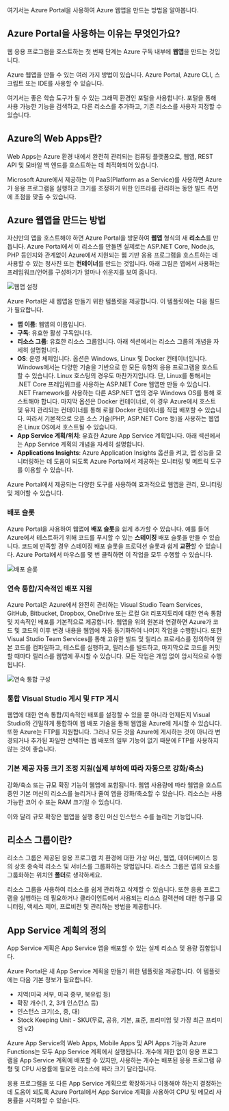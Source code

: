 여기서는 Azure Portal을 사용하여 Azure 웹앱을 만드는 방법을 알아봅니다.

## <a name="why-use-the-azure-portal"></a>Azure Portal을 사용하는 이유는 무엇인가요?

웹 응용 프로그램을 호스트하는 첫 번째 단계는 Azure 구독 내부에 **웹앱**을 만드는 것입니다.

Azure 웹앱을 만들 수 있는 여러 가지 방법이 있습니다. Azure Portal, Azure CLI, 스크립트 또는 IDE를 사용할 수 있습니다.

여기서는 좋은 학습 도구가 될 수 있는 그래픽 환경인 포털을 사용합니다. 포털을 통해 사용 가능한 기능을 검색하고, 다른 리소스를 추가하고, 기존 리소스를 사용자 지정할 수 있습니다.

## <a name="what-is-web-apps-in-azure"></a>Azure의 Web Apps란?

Web Apps는 Azure 환경 내에서 완전히 관리되는 컴퓨팅 플랫폼으로, 웹앱, REST API 및 모바일 백 엔드를 호스트하는 데 최적화되어 있습니다.

Microsoft Azure에서 제공하는 이 PaaS(Platform as a Service)를 사용하면 Azure가 응용 프로그램을 실행하고 크기를 조정하기 위한 인프라를 관리하는 동안 빌드 측면에 초점을 맞출 수 있습니다.

## <a name="how-to-create-an-azure-web-app"></a>Azure 웹앱을 만드는 방법

자신만의 앱을 호스트해야 하면 Azure Portal을 방문하여 **웹앱** 형식의 새 **리소스**를 만듭니다. Azure Portal에서 이 리소스를 만들면 실제로는 ASP.NET Core, Node.js, PHP 등인지와 관계없이 Azure에서 지원되는 웹 기반 응용 프로그램을 호스트하는 데 사용할 수 있는 청사진 또는 **컨테이너**를 만드는 것입니다. 아래 그림은 앱에서 사용하는 프레임워크/언어를 구성하기가 얼마나 쉬운지를 보여 줍니다.

![웹앱 설정](../media-draft/2-web-app-settings.png)

Azure Portal은 새 웹앱을 만들기 위한 템플릿을 제공합니다. 이 템플릿에는 다음 필드가 필요합니다.

- **앱 이름**: 웹앱의 이름입니다.
- **구독**: 유효한 활성 구독입니다.
- **리소스 그룹**: 유효한 리소스 그룹입니다. 아래 섹션에서는 리소스 그룹의 개념을 자세히 설명합니다.
- **OS**: 운영 체제입니다. 옵션은 Windows, Linux 및 Docker 컨테이너입니다. Windows에서는 다양한 기술을 기반으로 한 모든 유형의 응용 프로그램을 호스트할 수 있습니다. Linux 호스팅의 경우도 마찬가지입니다. 단, Linux를 통해서는 .NET Core 프레임워크를 사용하는 ASP.NET Core 웹앱만 만들 수 있습니다. .NET Framework를 사용하는 다른 ASP.NET 앱의 경우 Windows OS를 통해 호스트해야 합니다. 마지막 옵션은 Docker 컨테이너로, 이 경우 Azure에서 호스트 및 유지 관리되는 컨테이너를 통해 로컬 Docker 컨테이너를 직접 배포할 수 있습니다. 따라서 기본적으로 오픈 소스 기술(PHP, ASP.NET Core 등)을 사용하는 웹앱은 Linux OS에서 호스트될 수 있습니다.
- **App Service 계획/위치**: 유효한 Azure App Service 계획입니다. 아래 섹션에서는 App Service 계획의 개념을 자세히 설명합니다.
- **Applications Insights**: Azure Application Insights 옵션을 켜고, 앱 성능을 모니터링하는 데 도움이 되도록 Azure Portal에서 제공하는 모니터링 및 메트릭 도구를 이용할 수 있습니다.

Azure Portal에서 제공되는 다양한 도구를 사용하여 효과적으로 웹앱을 관리, 모니터링 및 제어할 수 있습니다.

### <a name="deployment-slots"></a>배포 슬롯

Azure Portal을 사용하여 웹앱에 **배포 슬롯**을 쉽게 추가할 수 있습니다. 예를 들어 Azure에서 테스트하기 위해 코드를 푸시할 수 있는 **스테이징** 배포 슬롯을 만들 수 있습니다. 코드에 만족할 경우 스테이징 배포 슬롯을 프로덕션 슬롯과 쉽게 **교환**할 수 있습니다. Azure Portal에서 마우스를 몇 번 클릭하면 이 작업을 모두 수행할 수 있습니다.

![배포 슬롯](../media-draft/2-deployment-slots.png)

### <a name="continuous-integrationdeployment-support"></a>연속 통합/지속적인 배포 지원

Azure Portal은 Azure에서 완전히 관리하는 Visual Studio Team Services, GitHub, Bitbucket, Dropbox, OneDrive 또는 로컬 Git 리포지토리에 대한 연속 통합 및 지속적인 배포를 기본적으로 제공합니다. 웹앱을 위의 원본과 연결하면 Azure가 코드 및 코드의 이후 변경 내용을 웹앱에 자동 동기화하여 나머지 작업을 수행합니다. 또한 Visual Studio Team Services를 통해 고유한 빌드 및 릴리스 프로세스를 정의하여 원본 코드를 컴파일하고, 테스트를 실행하고, 릴리스를 빌드하고, 마지막으로 코드를 커밋할 때마다 릴리스를 웹앱에 푸시할 수 있습니다. 모든 작업은 개입 없이 암시적으로 수행됩니다.

![연속 통합 구성](../media-draft/2-continuous-integration.PNG)

### <a name="integrated-visual-studio-publishing-and-ftp-publishing"></a>통합 Visual Studio 게시 및 FTP 게시

웹앱에 대한 연속 통합/지속적인 배포를 설정할 수 있을 뿐 아니라 언제든지 Visual Studio와 긴밀하게 통합하여 웹 배포 기술을 통해 웹앱을 Azure에 게시할 수 있습니다. 또한 Azure는 FTP를 지원합니다. 그러나 모든 것을 Azure에 게시하는 것이 아니라 변경되거나 추가된 파일만 선택하는 웹 배포의 일부 기능이 없기 때문에 FTP를 사용하지 않는 것이 좋습니다.

### <a name="built-in-auto-scale-support-automatically-scale-updown-based-on-real-world-load"></a>기본 제공 자동 크기 조정 지원(실제 부하에 따라 자동으로 강화/축소)

강화/축소 또는 규모 확장 기능이 웹앱에 포함됩니다. 웹앱 사용량에 따라 웹앱을 호스트 중인 기본 머신의 리소스를 늘리거나 줄여 앱을 강화/축소할 수 있습니다. 리소스는 사용 가능한 코어 수 또는 RAM 크기일 수 있습니다.

이와 달리 규모 확장은 웹앱을 실행 중인 머신 인스턴스 수를 늘리는 기능입니다.

## <a name="what-is-a-resource-group"></a>리소스 그룹이란?

리소스 그룹은 제공된 응용 프로그램 치 환경에 대한 가상 머신, 웹앱, 데이터베이스 등의 상호 종속적 리소스 및 서비스를 그룹화하는 방법입니다. 리소스 그룹은 앱의 요소를 그룹화하는 위치인 **폴더**로 생각하세요.

리소스 그룹을 사용하여 리소스를 쉽게 관리하고 삭제할 수 있습니다. 또한 응용 프로그램을 실행하는 데 필요하거나 클라이언트에서 사용되는 리소스 컬렉션에 대한 청구를 모니터링, 액세스 제어, 프로비전 및 관리하는 방법을 제공합니다.

## <a name="what-is-an-app-service-plan"></a>App Service 계획의 정의

App Service 계획은 App Service 앱을 배포할 수 있는 실제 리소스 및 용량 집합입니다.

Azure Portal은 새 App Service 계획을 만들기 위한 템플릿을 제공합니다. 이 템플릿에는 다음 기본 정보가 필요합니다.

- 지역(미국 서부, 미국 중부, 북유럽 등)
- 확장 개수(1, 2, 3개 인스턴스 등)
- 인스턴스 크기(소, 중, 대)
- Stock Keeping Unit - SKU(무료, 공유, 기본, 표준, 프리미엄 및 가장 최근 프리미엄 v2)

Azure App Service의 Web Apps, Mobile Apps 및 API Apps 기능과 Azure Functions는 모두 App Service 계획에서 실행됩니다. 개수에 제한 없이 응용 프로그램을 App Service 계획에 배포할 수 있지만, 사용하는 개수는 배포된 응용 프로그램 유형 및 CPU 사용률에 필요한 리소스에 따라 크기 달라집니다.

응용 프로그램을 또 다른 App Service 계획으로 확장하거나 이동해야 하는지 결정하는 데 도움이 되도록 Azure Portal에서 App Service 계획을 사용하여 CPU 및 메모리 사용률을 시각화할 수 있습니다.
